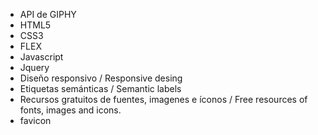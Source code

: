 - API de GIPHY
- HTML5
- CSS3
- FLEX
- Javascript
- Jquery
- Diseño responsivo / Responsive desing
- Etiquetas semánticas / Semantic labels
- Recursos gratuitos de fuentes, imagenes e íconos / Free resources of fonts, images and icons.
- favicon
